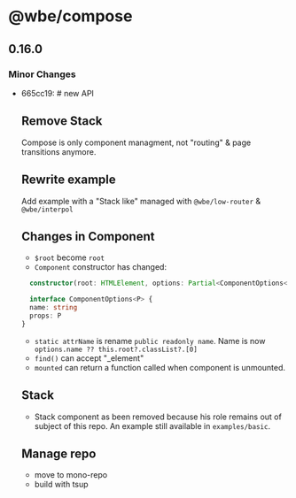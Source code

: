 # @wbe/compose

## 0.16.0

### Minor Changes

- 665cc19: # new API

  ## Remove Stack

  Compose is only component managment, not "routing" & page transitions anymore.

  ## Rewrite example

  Add example with a "Stack like" managed with `@wbe/low-router` & `@wbe/interpol`

  ## Changes in Component

  - `$root` become `root`
  - `Component` constructor has changed:

  ```ts
    constructor(root: HTMLElement, options: Partial<ComponentOptions<P>> = {})

    interface ComponentOptions<P> {
    name: string
    props: P
  }
  ```

  - `static attrName` is rename `public readonly name`. Name is now ` options.name ?? this.root?.classList?.[0]`
  - `find()` can accept "\_element"
  - `mounted` can return a function called when component is unmounted.

  ## Stack

  - Stack component as been removed because his role remains out of subject of this repo. An example still available in `examples/basic`.

  ## Manage repo

  - move to mono-repo
  - build with tsup
